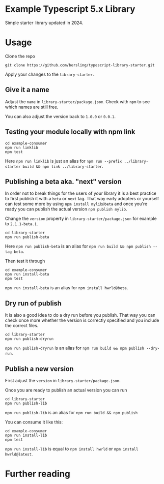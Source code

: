 # Example Typescript 5.x Library

Simple starter library updated in 2024.

# Usage

Clone the repo

```
git clone https://github.com/bersling/typescript-library-starter.git
```

Apply your changes to the `library-starter`.

## Give it a name

Adjust the `name` in `library-starter/package.json`. Check with `npm` to see which names are still free.

You can also adjust the version back to `1.0.0` or `0.0.1`.

## Testing your module locally with npm link

```
cd example-consumer
npm run linklib
npm test
```

Here `npm run linklib` is just an alias for `npm run --prefix ../library-starter build && npm link ../library-starter`.

## Publishing a beta aka. "next" version

In order not to break things for the users of your library it is a best practice to first publish it with a `beta` or `next` tag. That way early adopters or yourself can test some more by using `npm install mylib@beta` and once you're ready you can publish the actual version `npm publish mylib`.

Change the `version` property in `library-starter/package.json` for example to `2.1.1-beta.1`.

```
cd library-starter
npm run publish-beta
```

Here `npm run publish-beta` is an alias for `npm run build && npm publish --tag beta`.

Then test it through

```
cd example-consumer
npm run install-beta
npm test
```

`npm run install-beta` is an alias for `npm install hwrld@beta`.

## Dry run of publish

It is also a good idea to do a dry run before you publish. That way you can check once more whether the version is correctly specified and you include the correct files.

```
cd library-starter
npm run publish-dryrun
```

`npm run publish-dryrun` is an alias for `npm run build && npm publish --dry-run`.

## Publish a new version

First adjust the `version` in `library-starter/package.json`.

Once you are ready to publish an actual version you can run

```
cd library-starter
npm run publish-lib
```

`npm run publish-lib` is an alias for `npm run build && npm publish`

You can consume it like this:

```
cd example-consumer
npm run install-lib
npm test
```

`npm run install-lib` is equal to `npm install hwrld` or `npm install hwrld@latest`.

# Further reading
